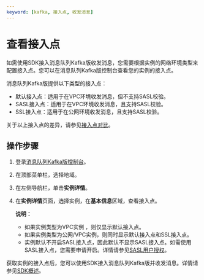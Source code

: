 ```yaml
---
keyword: [kafka, 接入点, 收发消息]
---
```


# 查看接入点

如需使用SDK接入消息队列Kafka版收发消息，您需要根据实例的网络环境类型来配置接入点。您可以在消息队列Kafka版控制台查看您的实例的接入点。

消息队列Kafka版提供以下类型的接入点：

-   默认接入点：适用于在VPC环境收发消息，但不支持SASL校验。
-   SASL接入点：适用于在VPC环境收发消息，且支持SASL校验。
-   SSL接入点：适用于在公网环境收发消息，且支持SASL校验。

关于以上接入点的差异，请参见[接入点对比](/intl.zh-CN/产品简介/接入点对比.md)。

## 操作步骤

1.  登录[消息队列Kafka版控制台](https://kafka.console.aliyun.com)。

2.  在顶部菜单栏，选择地域。

3.  在左侧导航栏，单击**实例详情**。

4.  在**实例详情**页面，选择实例，在**基本信息**区域，查看接入点。

    **说明：**

    -   如果实例类型为VPC实例 ，则仅显示默认接入点。
    -   如果实例类型为公网/VPC实例，则同时显示默认接入点和SSL接入点。
    -   实例默认不开启SASL接入点，因此默认不显示SASL接入点。如需使用SASL接入点，您需要申请开启。详情请参见[SASL用户授权](/intl.zh-CN/权限控制/SASL用户授权.md)。

获取实例的接入点后，您可以使用SDK接入消息队列Kafka版并收发消息。详情请参见[SDK概述](/intl.zh-CN/SDK参考/SDK概述.md)。


